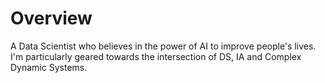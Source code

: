 # Overview

A Data Scientist who believes in the power of AI to improve people's lives. I'm particularly geared towards the intersection of DS, IA and Complex Dynamic Systems.
